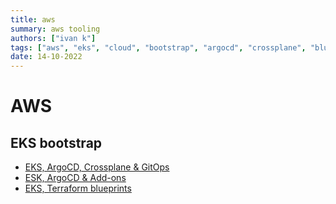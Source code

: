 ```yaml
---
title: aws
summary: aws tooling
authors: ["ivan k"]
tags: ["aws", "eks", "cloud", "bootstrap", "argocd", "crossplane", "blueprints"]
date: 14-10-2022
---
```


# AWS

## EKS bootstrap

- [EKS, ArgoCD, Crossplane & GitOps](https://github.com/ik-kubernetes/eks-gitops-crossplane-argocd)
- [ESK, ArgoCD & Add-ons](https://github.com/ik-kubernetes/eks-blueprints-add-ons)
- [EKS, Terraform blueprints](https://github.com/ik-kubernetes/terraform-aws-eks-blueprints)

